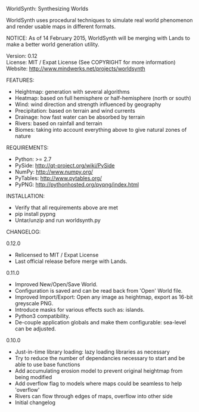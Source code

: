 WorldSynth: Synthesizing Worlds

WorldSynth uses procedural techniques to simulate real world phenomenon and render usable maps in different formats.

NOTICE: As of 14 February 2015, WorldSynth will be merging with Lands to make a better world generation utility.

Version: 0.12  
License: MIT / Expat License (See COPYRIGHT for more information)  
Website: http://www.mindwerks.net/projects/worldsynth  

FEATURES:
* Heightmap: generation with several algorithms
* Heatmap: based on full hemisphere or half-hemisphere (north or south)
* Wind: wind direction and strength influenced by geography
* Precipitation: based on terrain and wind currents
* Drainage: how fast water can be absorbed by terrain
* Rivers: based on rainfall and terrain
* Biomes: taking into account everything above to give natural zones of nature

REQUIREMENTS:
* Python:   >= 2.7
* PySide:   http://qt-project.org/wiki/PySide
* NumPy:    http://www.numpy.org/
* PyTables: http://www.pytables.org/
* PyPNG:    http://pythonhosted.org/pypng/index.html

INSTALLATION:
* Verify that all requirements above are met
* pip install pypng
* Untar/unzip and run worldsynth.py

CHANGELOG:

0.12.0
* Relicensed to MIT / Expat License
* Last official release before merge with Lands.

0.11.0
* Improved New/Open/Save World.
* Configuration is saved and can be read back from 'Open' World file.
* Improved Import/Export: Open any image as heightmap, export as 16-bit greyscale PNG.
* Introduce masks for various effects such as: islands.
* Python3 compatibility.
* De-couple application globals and make them configurable: sea-level can be adjusted.

0.10.0  
* Just-in-time library loading: lazy loading libraries as necessary
* Try to reduce the number of dependancies necessary to start and be able to use base functions
* Add accumulating erosion model to prevent original heightmap from being modified
* Add overflow flag to models where maps could be seamless to help 'overflow'
* Rivers can flow through edges of maps, overflow into other side
* Initial changelog
